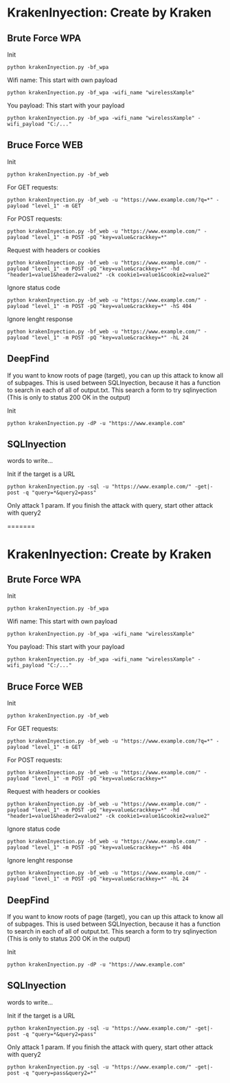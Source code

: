 # KrakenInyection: Create by Kraken

Brute Force WPA
----

Init

    python krakenInyection.py -bf_wpa

Wifi name: This start with own payload

    python krakenInyection.py -bf_wpa -wifi_name "wirelessXample"

You payload: This start with your payload

    python krakenInyection.py -bf_wpa -wifi_name "wirelessXample" -wifi_payload "C:/..."


Bruce Force WEB
----

Init

    python krakenInyection.py -bf_web

For GET requests:

    python krakenInyection.py -bf_web -u "https://www.example.com/?q=*" -payload "level_1" -m GET

For POST requests:

    python krakenInyection.py -bf_web -u "https://www.example.com/" -payload "level_1" -m POST -pQ "key=value&crackkey=*"

Request with headers or cookies

    python krakenInyection.py -bf_web -u "https://www.example.com/" -payload "level_1" -m POST -pQ "key=value&crackkey=*" -hd "header1=value1&header2=value2" -ck cookie1=value1&cookie2=value2"

Ignore status code

    python krakenInyection.py -bf_web -u "https://www.example.com/" -payload "level_1" -m POST -pQ "key=value&crackkey=*" -hS 404

Ignore lenght response

    python krakenInyection.py -bf_web -u "https://www.example.com/" -payload "level_1" -m POST -pQ "key=value&crackkey=*" -hL 24

DeepFind
----
If you want to know roots of page (target), you can up this attack to know all of subpages. This is used between SQLInyection, because it
has a function to search in each of all of output.txt. This search a form to try sqlinyection (This is only to status 200 OK in the output)

Init

    python krakenInyection.py -dP -u "https://www.example.com"

SQLInyection
----
words to write...

Init if the target is a URL

    python krakenInyection.py -sql -u "https://www.example.com/" -get|-post -q "query=*&query2=pass"

Only attack 1 param. If you finish the attack with query, start other attack with query2

=======
# KrakenInyection: Create by Kraken

Brute Force WPA
----

Init

    python krakenInyection.py -bf_wpa

Wifi name: This start with own payload

    python krakenInyection.py -bf_wpa -wifi_name "wirelessXample"

You payload: This start with your payload

    python krakenInyection.py -bf_wpa -wifi_name "wirelessXample" -wifi_payload "C:/..."


Bruce Force WEB
----

Init

    python krakenInyection.py -bf_web

For GET requests:

    python krakenInyection.py -bf_web -u "https://www.example.com/?q=*" -payload "level_1" -m GET

For POST requests:

    python krakenInyection.py -bf_web -u "https://www.example.com/" -payload "level_1" -m POST -pQ "key=value&crackkey=*"

Request with headers or cookies

    python krakenInyection.py -bf_web -u "https://www.example.com/" -payload "level_1" -m POST -pQ "key=value&crackkey=*" -hd "header1=value1&header2=value2" -ck cookie1=value1&cookie2=value2"

Ignore status code

    python krakenInyection.py -bf_web -u "https://www.example.com/" -payload "level_1" -m POST -pQ "key=value&crackkey=*" -hS 404

Ignore lenght response

    python krakenInyection.py -bf_web -u "https://www.example.com/" -payload "level_1" -m POST -pQ "key=value&crackkey=*" -hL 24

DeepFind
----
If you want to know roots of page (target), you can up this attack to know all of subpages. This is used between SQLInyection, because it
has a function to search in each of all of output.txt. This search a form to try sqlinyection (This is only to status 200 OK in the output)

Init

    python krakenInyection.py -dP -u "https://www.example.com"

SQLInyection
----
words to write...

Init if the target is a URL

    python krakenInyection.py -sql -u "https://www.example.com/" -get|-post -q "query=*&query2=pass"

Only attack 1 param. If you finish the attack with query, start other attack with query2

    python krakenInyection.py -sql -u "https://www.example.com/" -get|-post -q "query=pass&query2=*"